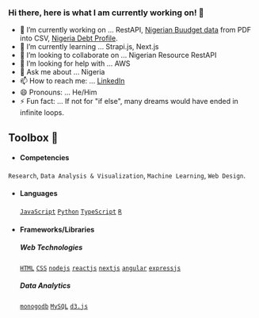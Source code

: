 ### Hi there, here is what I am currently working on! 👋

- 🔭 I’m currently working on ... RestAPI, [Nigerian Buudget data](https://github.com/odunayo12/New_NGN_BUDGET_DATA) from PDF into CSV, [Nigeria Debt Profile](https://github.com/odunayo12/ngn-debt-profile).
- 🌱 I’m currently learning ... Strapi.js, Next.js
- 👯 I’m looking to collaborate on ...  Nigerian Resource RestAPI
- 🤔 I’m looking for help with ... AWS
- 💬 Ask me about ... Nigeria
- 📫 How to reach me: ... [LinkedIn](https://www.linkedin.com/in/odunayo-rotimi/)
- 😄 Pronouns: ... He/Him
- ⚡ Fun fact: ... If not for "if else", many dreams would have ended in infinite loops.



## Toolbox 🧰
  * #### Competencies
   `Research`, `Data Analysis & Visualization`, `Machine Learning`, `Web Design`.
  * #### Languages 
    [`JavaScript`](https://github.com/odunayo12/next-js) [`Python`](https://github.com/odunayo12/New_NGN_BUDGET_DATA) [`TypeScript`](https://github.com/odunayo12/angular-app) [`R`](https://github.com/odunayo12/New_NGN_BUDGET_DATA)
  * #### Frameworks/Libraries
    ##### Web Technologies
    [`HTML`](https://github.com/odunayo12/blog_JnF) [`CSS`](https://github.com/odunayo12/blog_JnF) [`nodejs`](https://github.com/odunayo12/blog_JnF) [`reactjs`]() [`nextjs`](https://github.com/odunayo12/next-js) [`angular`](https://github.com/odunayo12/angular-app) [`expressjs`](https://github.com/odunayo12/blog_JnF) 
    ##### Data Analytics
    [`monogodb`](https://github.com/odunayo12/blog_JnF) [`MySQL`](https://github.com/odunayo12/New_NGN_BUDGET_DATA/tree/master/Budget_Data/database) [`d3.js`](https://observablehq.com/@odunayo12/nigerian-population)  
    
    

  
